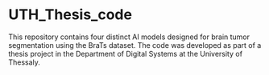 # UTH_Thesis_code
This repository contains four distinct AI models designed for brain tumor segmentation using the BraTs dataset. The code was developed as part of a thesis project in the Department of Digital Systems at the University of Thessaly.
